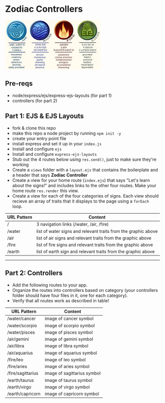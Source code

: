 # Zodiac Controllers

![image showing signs' traits and categories](./zodiac.jpeg)

## Pre-reqs
* node/express/ejs/express-ejs-layouts (for part 1)
* controllers (for part 2)

## Part 1: EJS & EJS Layouts

* fork & clone this repo
* make this repo a node project by running `npm init -y`
* create your entry point file
* install express and set it up in your `index.js`
* Install and configure `ejs`
* Install and configure `express-ejs-layouts`
* Stub out the 4 routes below using `res.send()`, just to make sure they're working
* Create a `views` folder with a `layout.ejs` that contains the boilerplate and a header that says **Zodiac Controller**
* Create a view for your home route (`index.ejs`) that says "Let's learn about the signs!" and includes links to the other four routes. Make your home route `res.render` this view.
* Create a view for each of the four categories of signs. Each view should recieve an array of traits that it displays to the page using a `forEach` loop.


| URL Pattern  | Content |
| ------------- | ------------- |
| /  | 3 navigation links (/water, /air, /fire) |
| /water | list of water signs and relevant traits from the graphic above  |
| /air | list of air signs and relevant traits from the graphic above  |
| /fire | list of fire signs and relevant traits from the graphic above  |
| /earth | list of earth sign and relevant traits from the graphic above  |

---

## Part 2: Controllers

* Add the following routes to your app.
* Organize the routes into controllers based on category (your controllers folder should have four files in it, one for each category).
* Verify that all routes work as described in table!

| URL Pattern  | Content |
| ------------- | ------------- |
| /water/cancer | image of cancer symbol  |
| /water/scorpio | image of scorpio symbol  |
| /water/pisces | image of pisces symbol  |
| /air/gemini | image of gemini symbol  |
| /air/libra | image of libra symbol  |
| /air/aquarius | image of aquarius symbol |
| /fire/leo | image of leo symbol  |
| /fire/aries | image of aries symbol  |
| /fire/sagittarius | image of sagittarius symbol |
| /earth/taurus | image of taurus symbol  |
| /earth/virgo | image of virgo symbol  |
| /earth/capricorn | image of capricorn symbol |
